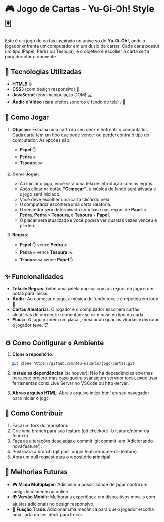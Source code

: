 # 🎮 Jogo de Cartas - Yu-Gi-Oh! Style 🃏

Este é um jogo de cartas inspirado no universo de **Yu-Gi-Oh!**, onde o jogador enfrenta um computador em um duelo de cartas. Cada carta possui um tipo (Papel, Pedra ou Tesoura), e o objetivo é escolher a carta certa para derrotar o oponente.

## 🚀 Tecnologias Utilizadas

- **HTML5** 🌐
- **CSS3** (com design responsivo) 🎨
- **JavaScript** (com manipulação DOM) 💻
- **Áudio e Vídeo** (para efeitos sonoros e fundo de tela) 🎶🎥

## 🎲 Como Jogar

1. **Objetivo**: Escolha uma carta do seu deck e enfrente o computador. Cada carta tem um tipo que pode vencer ou perder contra o tipo do computador. As opções são:
   - **Papel** ✋
   - **Pedra** ✊
   - **Tesoura** ✂️

2. **Como Jogar**:
   - Ao iniciar o jogo, você verá uma tela de introdução com as regras.
   - Após clicar no botão **"Começar"**, a música de fundo será ativada e o jogo será iniciado.
   - Você deve escolher uma carta clicando nela.
   - O computador escolherá uma carta aleatória.
   - O vencedor será determinado com base nas regras de **Papel** > **Pedra**, **Pedra** > **Tesoura**, e **Tesoura** > **Papel**.
   - O placar será atualizado e você poderá ver quantas vezes venceu e perdeu.

3. **Regras**:
   - **Papel** ✋ vence **Pedra** ✊
   - **Pedra** ✊ vence **Tesoura** ✂️
   - **Tesoura** ✂️ vence **Papel** ✋

## ✨ Funcionalidades

- **Tela de Regras**: Exibe uma janela pop-up com as regras do jogo e um botão para iniciar.
- **Áudio**: Ao começar o jogo, a música de fundo toca e é repetida em loop. 🎵
- **Cartas Aleatórias**: O jogador e o computador escolhem cartas aleatórias de um deck e enfrentam-se com base no tipo da carta.
- **Placar**: O jogo mantém um placar, mostrando quantas vitórias e derrotas o jogador teve. 🏆

## ⚙️ Como Configurar o Ambiente

1. **Clone o repositório**:
```bash
   git clone https://github.com/seu-usuario/jogo-cartas.git
```
2. **Instale as dependências** (se houver): Não há dependências externas para este projeto, mas caso queira usar algum servidor local, pode usar ferramentas como Live Server no VSCode ou http-server.

3. **Abra o arquivo HTML**: Abra o arquivo index.html em seu navegador para iniciar o jogo.

## 🤝 Como Contribuir

1. Faça um fork do repositório.
2. Crie uma branch para sua feature (git checkout -b feature/nome-da-feature).
3. Faça as alterações desejadas e commit (git commit -am 'Adicionando nova feature').
4. Push para a branch (git push origin feature/nome-da-feature).
5. Abra um pull request para o repositório principal.

## 🔮 Melhorias Futuras

- 🎮 **Modo Multiplayer**: Adicionar a possibilidade de jogar contra um amigo localmente ou online.
- 🌍 **Versão Mobile**: Melhorar a experiência em dispositivos móveis com ajustes adicionais no design responsivo.
- 🔄️ **Função Trade**: Adicionar uma mecânica para que o jogador escolha uma carta do seu deck para trocar.
